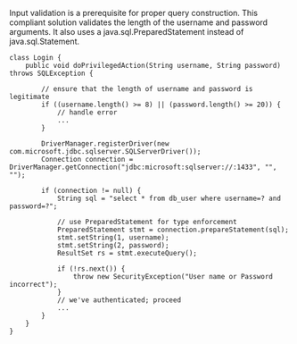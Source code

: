 
Input validation is a prerequisite for proper query construction. This
compliant solution validates the length of the username and password
arguments. It also uses a java.sql.PreparedStatement instead of
java.sql.Statement.

    class Login {
        public void doPrivilegedAction(String username, String password) throws SQLException {

            // ensure that the length of username and password is legitimate
            if ((username.length() >= 8) || (password.length() >= 20)) {
                // handle error
                ...
            }

            DriverManager.registerDriver(new com.microsoft.jdbc.sqlserver.SQLServerDriver());
            Connection connection = DriverManager.getConnection("jdbc:microsoft:sqlserver://:1433", "", "");

            if (connection != null) {
                String sql = "select * from db_user where username=? and password=?";

                // use PreparedStatement for type enforcement
                PreparedStatement stmt = connection.prepareStatement(sql);
                stmt.setString(1, username);
                stmt.setString(2, password);
                ResultSet rs = stmt.executeQuery();

                if (!rs.next()) {
                    throw new SecurityException("User name or Password incorrect");
                }
                // we've authenticated; proceed
                ...
            }
        }
    }

